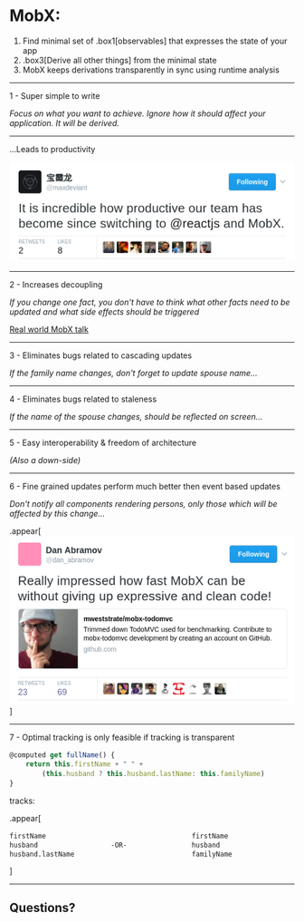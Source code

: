 # MobX:

1. Find minimal set of .box1[observables] that expresses the state of your app
2. .box3[Derive all other things] from the minimal state
3. MobX keeps derivations transparently in sync using runtime analysis

---

1 - Super simple to write

_Focus on what you want to achieve. Ignore how it should affect your application. It will be derived._

---

...Leads to productivity

![productive](img/productive.png)

---

2 - Increases decoupling

_If you change one fact, you don't have to think what other facts need to be updated and what side effects should be triggered_

[Real world MobX talk](https://www.youtube.com/watch?v=Aws40KOx90U)

---

3 - Eliminates bugs related to cascading updates

_If the family name changes, don't forget to update spouse name..._

---

4 - Eliminates bugs related to staleness

_If the name of the spouse changes, should be reflected on screen..._

---

5 - Easy interoperability & freedom of architecture

_(Also a down-side)_

---

6 - Fine grained updates perform much better then event based updates

_Don't notify all components rendering persons, only those which will be affected by this change..._

.appear[
![fast](img/fast.png)
]

---

7 - Optimal tracking is only feasible if tracking is transparent

```javascript
@computed get fullName() {
    return this.firstName + " " +
        (this.husband ? this.husband.lastName: this.familyName)
}
```

tracks:

.appear[
```
firstName                                    firstName
husband                  -OR-                husband
husband.lastName                             familyName
```
]

---

## Questions?
